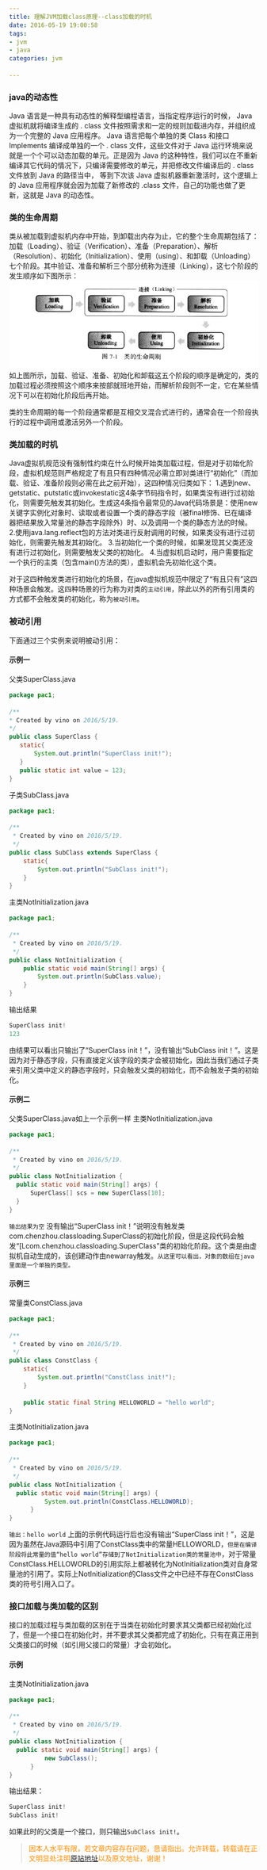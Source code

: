 ```yaml
---
title: 理解JVM加载class原理--class加载的时机
date: 2016-05-19 19:00:58
tags:
- jvm
- java
categories: jvm

---
```

### java的动态性
Java 语言是一种具有动态性的解释型编程语言，当指定程序运行的时候， Java 虚拟机就将编译生成的 . class 文件按照需求和一定的规则加载进内存，并组织成为一个完整的 Java 应用程序。 Java 语言把每个单独的类 Class 和接口 Implements 编译成单独的一个 . class 文件，这些文件对于 Java 运行环境来说就是一个个可以动态加载的单元。正是因为 Java 的这种特性，我们可以在不重新编译其它代码的情况下，只编译需要修改的单元，并把修改文件编译后的 . class 文件放到 Java 的路径当中， 等到下次该 Java 虚拟机器重新激活时，这个逻辑上的 Java 应用程序就会因为加载了新修改的 .class 文件，自己的功能也做了更新，这就是 Java 的动态性。

### 类的生命周期
 类从被加载到虚拟机内存中开始，到卸载出内存为止，它的整个生命周期包括了：加载（Loading）、验证（Verification）、准备（Preparation）、解析（Resolution）、初始化（Initialization）、使用（using）、和卸载（Unloading）七个阶段。其中验证、准备和解析三个部分统称为连接（Linking），这七个阶段的发生顺序如下图所示：
 ![](/images/jvm/when-jvm-load-class-0.PNG)
 如上图所示，加载、验证、准备、初始化和卸载这五个阶段的顺序是确定的，类的加载过程必须按照这个顺序来按部就班地开始，而解析阶段则不一定，它在某些情况下可以在初始化阶段后再开始。

类的生命周期的每一个阶段通常都是互相交叉混合式进行的，通常会在一个阶段执行的过程中调用或激活另外一个阶段。
### 类加载的时机
Java虚拟机规范没有强制性约束在什么时候开始类加载过程，但是对于初始化阶段，虚拟机规范则严格规定了有且只有四种情况必需立即对类进行“初始化”（而加载、验证、准备阶段则必需在此之前开始），这四种情况归类如下：
1.遇到new、getstatic、putstatic或invokestatic这4条字节码指令时，如果类没有进行过初始化，则需要先触发其初始化。生成这4条指令最常见的Java代码场景是：使用new关键字实例化对象时、读取或者设置一个类的静态字段（被final修饰、已在编译器把结果放入常量池的静态字段除外）时、以及调用一个类的静态方法的时候。
2.使用java.lang.reflect包的方法对类进行反射调用的时候，如果类没有进行过初始化，则需要先触发其初始化。
3.当初始化一个类的时候，如果发现其父类还没有进行过初始化，则需要触发父类的初始化。
4.当虚拟机启动时，用户需要指定一个执行的主类（包含main()方法的类），虚拟机会先初始化这个类。

对于这四种触发类进行初始化的场景，在java虚拟机规范中限定了“有且只有”这四种场景会触发。这四种场景的行为称为对类的`主动引用`，除此以外的所有引用类的方式都不会触发类的初始化，称为`被动引用`。

### 被动引用

下面通过三个实例来说明被动引用：
#### 示例一
 父类SuperClass.java
 ```java
 package pac1;

/**
 * Created by vino on 2016/5/19.
 */
public class SuperClass {
    static{
        System.out.println("SuperClass init!");
    }
    public static int value = 123;
}
```
子类SubClass.java
```java
package pac1;

/**
 * Created by vino on 2016/5/19.
 */
public class SubClass extends SuperClass {
    static{
        System.out.println("SubClass init!");
    }
}
```
主类NotInitialization.java
```java
package pac1;

/**
 * Created by vino on 2016/5/19.
 */
public class NotInitialization {
    public static void main(String[] args) {
        System.out.println(SubClass.value);
    }
}
```
输出结果
```java
SuperClass init!
123
```
由结果可以看出只输出了“SuperClass init！”，没有输出“SubClass init！”。这是因为对于静态字段，只有直接定义该字段的类才会被初始化，因此当我们通过子类来引用父类中定义的静态字段时，只会触发父类的初始化，而不会触发子类的初始化。

#### 示例二
父类SuperClass.java如上一个示例一样
主类NotInitialization.java
```java
package pac1;

/**
 * Created by vino on 2016/5/19.
 */
public class NotInitialization {
  public static void main(String[] args) {  
      SuperClass[] scs = new SuperClass[10];  
  }  
}
```
`输出结果为空`
没有输出“SuperClass init！”说明没有触发类com.chenzhou.classloading.SuperClass的初始化阶段，但是这段代码会触发“[Lcom.chenzhou.classloading.SuperClass”类的初始化阶段。这个类是由虚拟机自动生成的，该创建动作由newarray触发。`从这里可以看出，对象的数组在java里面是一个单独的类型。`

#### 示例三
常量类ConstClass.java
```java
package pac1;

/**
 * Created by vino on 2016/5/19.
 */
public class ConstClass {
    static{
        System.out.println("ConstClass init!");
    }

    public static final String HELLOWORLD = "hello world";
}
```
主类NotInitialization.java
```java
package pac1;

/**
 * Created by vino on 2016/5/19.
 */
public class NotInitialization {
  public static void main(String[] args) {  
          System.out.println(ConstClass.HELLOWORLD);  
      }   
}
```
`输出：hello world`
上面的示例代码运行后也没有输出“SuperClass init！”，这是因为虽然在Java源码中引用了ConstClass类中的常量HELLOWORLD，`但是在编译阶段将此常量的值“hello world”存储到了NotInitialization类的常量池中`，对于常量ConstClass.HELLOWORLD的引用实际上都被转化为NotInitialization类对自身常量池的引用了。实际上NotInitialization的Class文件之中已经不存在ConstClass类的符号引用入口了。

### 接口加载与类加载的区别
接口的加载过程与类加载的区别在于当类在初始化时要求其父类都已经初始化过了，但是一个接口在初始化时，并不要求其父类都完成了初始化，只有在真正用到父类接口的时候（如引用父接口的常量）才会初始化。

#### 示例
主类NotInitialization.java
```java
package pac1;

/**
 * Created by vino on 2016/5/19.
 */
public class NotInitialization {
  public static void main(String[] args) {  
          new SubClass();
      }   
}
```
输出结果：
```java
SuperClass init!
SubClass init!
```

如果此时的父类是一个接口，则只输出`SubClass init!`。

><font color= Darkorange>因本人水平有限，若文章内容存在问题，恳请指出。允许转载，转载请在正文明显处注明[原站地址](http://vinoit.me)以及原文地址，谢谢！</font> 

